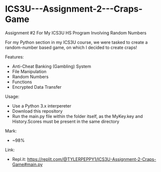 # ICS3U---Assignment-2---Craps-Game
Assignment #2 For My ICS3U HS Program Involving Random Numbers

For my Python section in my ICS3U course, we were tasked to create a random-number based game, on which I decided to create craps!

Features:
- Anti-Cheat Banking (Gambling) System
- File Manipulation
- Random Numbers
- Functions
- Encrypted Data Transfer

Usage:
- Use a Python 3.x interpereter
- Download this repository 
- Run the main.py file within the folder itself, as the MyKey.key and History.Scores must be present in the same directory

Mark:
- ~98%

Link:
- Repl.it: https://replit.com/@TYLERPEPPY1/ICS3U-Assignment-2-Craps-Game#main.py 
